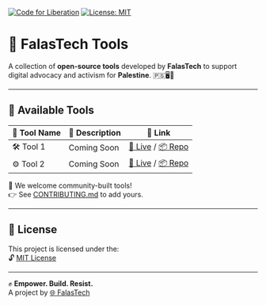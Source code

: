 [![Code for Liberation](https://img.shields.io/badge/🇵🇸%20Code_for_Liberation-falastech.org-%23E60023.svg)](https://falastech.org)
[![License: MIT](https://img.shields.io/badge/License-MIT-lightgrey.svg)](https://github.com/FalasTech/falastech-tools/blob/main/LICENSE)

# 🧰 FalasTech Tools

A collection of **open-source tools** developed by **FalasTech** to support digital advocacy and activism for **Palestine**. 🇵🇸🖥️📢

---

## 🧪 Available Tools

| 🧰 **Tool Name** | 🧾 **Description**         | 🔗 **Link**                 |
|------------------|----------------------------|-----------------------------|
| 🛠️ Tool 1         | Coming Soon           | [🔗 Live](#) / [📦 Repo](#) |
| ⚙️ Tool 2         | Coming Soon           | [🔗 Live](#) / [📦 Repo](#) |

💬 We welcome community-built tools!  
👉 See [CONTRIBUTING.md](CONTRIBUTING.md) to add yours.

---

## 📄 License

This project is licensed under the:  
🔓 [MIT License](LICENSE)

---

✊ **Empower. Build. Resist.**  
A project by [🌐 FalasTech](https://falastech.org)
